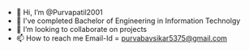 - 👋 Hi, I’m @Purvapatil2001
- 🌱 I've completed Bachelor of Engineering in Information Technolgy
- 💞 I’m looking to collaborate on projects
- 📫 How to reach me Email-Id = purvabavsikar5375@gmail.com

<!---
Purvapatil2001/Purvapatil2001 is a ✨ special ✨ repository because its `README.md` (this file) appears on your GitHub profile.
You can click the Preview link to take a look at your changes.
--->
